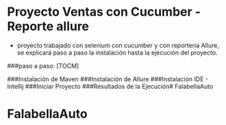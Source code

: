 # Proyecto Ventas con Cucumber - Reporte allure

- proyecto trabajado con selenium con cucumber y con reporteria Allure, se explicará paso a paso la instalación hasta la ejecución del proyecto.

###paso a paso:
[TOCM]

###Instalación de Maven
###Instalación de Allure
###Instalación IDE - Intellij
###Iniciar Proyecto
###Resultados de la Ejecución# FalabellaAuto
# FalabellaAuto
